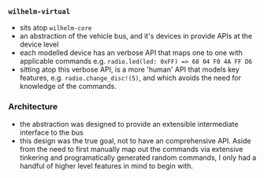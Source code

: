 ### `wilhelm-virtual`
- sits atop `wilhelm-core`
- an abstraction of the vehicle bus, and it's devices in provide APIs at the device level
- each modelled device has an verbose API that maps one to one with applicable commands e.g. `radio.led(led: 0xFF) => 68 04 F0 4A FF D6`
- sitting atop this verbose API, is a more 'human' API that models key features, e.g. `radio.change_disc!(5)`, and which avoids the need for knowledge of the commands.

### Architecture
- the abstraction was designed to provide an extensible intermediate interface to the bus
- this design was the true goal, not to have an comprehensive API. Aside from the need to first manually map out the commands via extensive tinkering and programatically generated random commands, I only had a handful of higher level features in mind to begin with.
